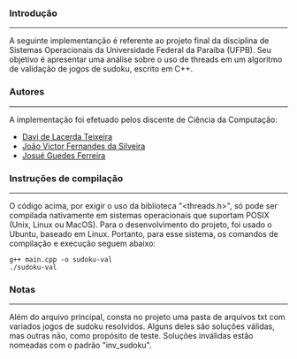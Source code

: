 ### Introdução
---
A seguinte implementanção é referente ao projeto final da disciplina de Sistemas Operacionais
da Universidade Federal da Paraíba (UFPB). Seu objetivo é apresentar uma análise sobre o uso de threads
em um algoritmo de validação de jogos de sudoku, escrito em C++.

### Autores
---
A implementação foi efetuado pelos discente de Ciência da Computação:

* [Davi de Lacerda Teixeira](https://github.com/DavideLacerdaT)
* [João Victor Fernandes da Silveira](https://github.com/oiotave)
* [Josué Guedes Ferreira](https://github.com/JosueGuedes)

### Instruções de compilação
---
O código acima, por exigir o uso da biblioteca "<threads.h>", só pode ser compilada nativamente
em sistemas operacionais que suportam POSIX (Unix, Linux ou MacOS). Para o desenvolvimento do projeto,
foi usado o Ubuntu, baseado em Linux. Portanto, para esse sistema, os comandos de compilação e
execução seguem abaixo:

    g++ main.cpp -o sudoku-val
    ./sudoku-val

### Notas
---
Além do arquivo principal, consta no projeto uma pasta de arquivos txt com variados jogos de sudoku resolvidos.
Alguns deles são soluções válidas, mas outras não, como propósito de teste. Soluções inválidas estão nomeadas com
o padrão "inv_sudoku".
